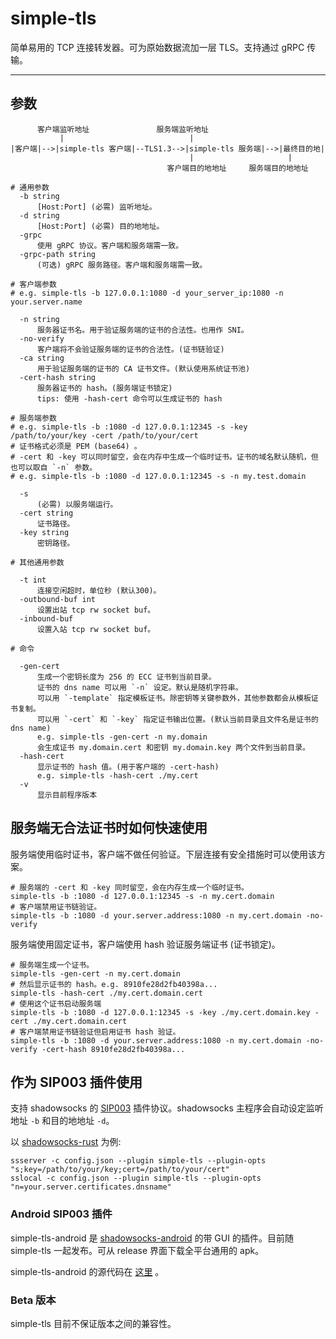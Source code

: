 # simple-tls

简单易用的 TCP 连接转发器。可为原始数据流加一层 TLS。支持通过 gRPC 传输。

---

## 参数

```text
      客户端监听地址               服务端监听地址
           |                            |
|客户端|-->|simple-tls 客户端|--TLS1.3-->|simple-tls 服务端|-->|最终目的地|
                                        |                     |   
                                   客户端目的地地址     服务端目的地地址  

# 通用参数
  -b string
      [Host:Port] (必需) 监听地址。
  -d string
      [Host:Port] (必需) 目的地地址。
  -grpc
      使用 gRPC 协议。客户端和服务端需一致。
  -grpc-path string
      (可选) gRPC 服务路径。客户端和服务端需一致。

# 客户端参数
# e.g. simple-tls -b 127.0.0.1:1080 -d your_server_ip:1080 -n your.server.name

  -n string
      服务器证书名。用于验证服务端的证书的合法性。也用作 SNI。
  -no-verify
      客户端将不会验证服务端的证书的合法性。(证书链验证)
  -ca string
      用于验证服务端的证书的 CA 证书文件。(默认使用系统证书池)
  -cert-hash string
      服务器证书的 hash。(服务端证书锁定)
      tips: 使用 -hash-cert 命令可以生成证书的 hash

# 服务端参数
# e.g. simple-tls -b :1080 -d 127.0.0.1:12345 -s -key /path/to/your/key -cert /path/to/your/cert
# 证书格式必须是 PEM (base64) 。
# -cert 和 -key 可以同时留空，会在内存中生成一个临时证书。证书的域名默认随机，但也可以取自 `-n` 参数。
# e.g. simple-tls -b :1080 -d 127.0.0.1:12345 -s -n my.test.domain

  -s    
      (必需) 以服务端运行。
  -cert string
      证书路径。
  -key string
      密钥路径。

# 其他通用参数

  -t int
      连接空闲超时，单位秒 (默认300)。
  -outbound-buf int
      设置出站 tcp rw socket buf。
  -inbound-buf    
      设置入站 tcp rw socket buf。

# 命令

  -gen-cert
      生成一个密钥长度为 256 的 ECC 证书到当前目录。
      证书的 dns name 可以用 `-n` 设定。默认是随机字符串。
      可以用 `-template` 指定模板证书。除密钥等关键参数外，其他参数都会从模板证书复制。
      可以用 `-cert` 和 `-key` 指定证书输出位置。(默认当前目录且文件名是证书的 dns name)
      e.g. simple-tls -gen-cert -n my.domain
      会生成证书 my.domain.cert 和密钥 my.domain.key 两个文件到当前目录。
  -hash-cert
      显示证书的 hash 值。(用于客户端的 -cert-hash)
      e.g. simple-tls -hash-cert ./my.cert
  -v
      显示目前程序版本
```

## 服务端无合法证书时如何快速使用 

服务端使用临时证书，客户端不做任何验证。下层连接有安全措施时可以使用该方案。

```shell
# 服务端的 -cert 和 -key 同时留空，会在内存生成一个临时证书。
simple-tls -b :1080 -d 127.0.0.1:12345 -s -n my.cert.domain
# 客户端禁用证书链验证。
simple-tls -b :1080 -d your.server.address:1080 -n my.cert.domain -no-verify
```

服务端使用固定证书，客户端使用 hash 验证服务端证书 (证书锁定)。

```shell
# 服务端生成一个证书。
simple-tls -gen-cert -n my.cert.domain
# 然后显示证书的 hash。e.g. 8910fe28d2fb40398a...
simple-tls -hash-cert ./my.cert.domain.cert
# 使用这个证书启动服务端
simple-tls -b :1080 -d 127.0.0.1:12345 -s -key ./my.cert.domain.key -cert ./my.cert.domain.cert
# 客户端禁用证书链验证但启用证书 hash 验证。
simple-tls -b :1080 -d your.server.address:1080 -n my.cert.domain -no-verify -cert-hash 8910fe28d2fb40398a...
```

## 作为 SIP003 插件使用

支持 shadowsocks 的 [SIP003](https://shadowsocks.org/en/wiki/Plugin.html) 插件协议。shadowsocks 主程序会自动设定监听地址 `-b` 和目的地地址 `-d`。

以 [shadowsocks-rust](https://github.com/shadowsocks/shadowsocks-rust) 为例:

```shell
ssserver -c config.json --plugin simple-tls --plugin-opts "s;key=/path/to/your/key;cert=/path/to/your/cert"
sslocal -c config.json --plugin simple-tls --plugin-opts "n=your.server.certificates.dnsname"
```

### Android SIP003 插件

simple-tls-android 是 [shadowsocks-android](https://github.com/shadowsocks/shadowsocks-android) 的带 GUI 的插件。目前随 simple-tls 一起发布。可从 release 界面下载全平台通用的 apk。

simple-tls-android 的源代码在 [这里](https://github.com/chunqian/simple-tls-android) 。

### Beta 版本

simple-tls 目前不保证版本之间的兼容性。